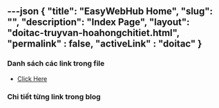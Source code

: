 ---json
{
    "title": "EasyWebHub Home",
    "slug": "",
    "description": "Index Page",
    "layout": "doitac-truyvan-hoahongchitiet.html",
    "permalink" : false,
    "activeLink" : "doitac"
}
---

### Danh sách các link trong file
- [Click Here](./blog-list.html)

### Chi tiết từng link trong blog
